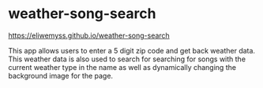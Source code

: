 # weather-song-search

https://eliwemyss.github.io/weather-song-search






This app allows users to enter a 5 digit zip code and get back weather data. This weather data is also used to search for searching for songs with the current weather type in the name as well as dynamically changing the background image for the page. 
